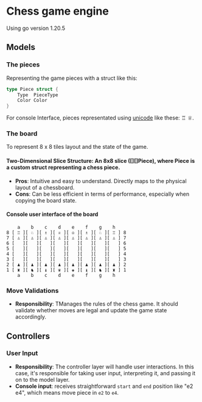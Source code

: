 # Chess game engine
Using go version 1.20.5

## Models

### The pieces

Representing the game pieces with a struct like this:
```go
type Piece struct {
    Type  PieceType
    Color Color
}
```

For console Interface, pieces representated using [unicode](https://en.wikipedia.org/wiki/Chess_symbols_in_Unicode) like these: ♖ ♕.

### The board

To represent 8 x 8 tiles layout and the state of the game.

#### Two-Dimensional Slice Structure: An 8x8 slice ([][]Piece), where Piece is a custom struct representing a chess piece.
- **Pros**: Intuitive and easy to understand. Directly maps to the physical layout of a chessboard.
- **Cons**: Can be less efficient in terms of performance, especially when copying the board state.

#### Console user interface of the board
```
    a    b    c    d    e    f    g    h  
8 [ ♖ ][ ♘ ][ ♗ ][ ♕ ][ ♔ ][ ♗ ][ ♘ ][ ♖ ] 8
7 [ ♙ ][ ♙ ][ ♙ ][ ♙ ][ ♙ ][ ♙ ][ ♙ ][ ♙ ] 7
6 [   ][   ][   ][   ][   ][   ][   ][   ] 6
5 [   ][   ][   ][   ][   ][   ][   ][   ] 5
4 [   ][   ][   ][   ][   ][   ][   ][   ] 4
3 [   ][   ][   ][   ][   ][   ][   ][   ] 3
2 [ ♟ ][ ♟ ][ ♟ ][ ♟ ][ ♟ ][ ♟ ][ ♟ ][ ♟ ] 2
1 [ ♜ ][ ♞ ][ ♝ ][ ♛ ][ ♚ ][ ♝ ][ ♞ ][ ♜ ] 1
    a    b    c    d    e    f    g    h  
```

### Move Validations
- **Responsibility**: TManages the rules of the chess game. It should validate whether moves are legal and update the game state accordingly.

## Controllers

### User Input
- **Responsibility**: The controller layer will handle user interactions. In this case, it's responsible for taking user input, interpreting it, and passing it on to the model layer.
- **Console input**: receives straightforward `start` and `end` position like "e2 e4", which means move piece in `e2` to `e4`.